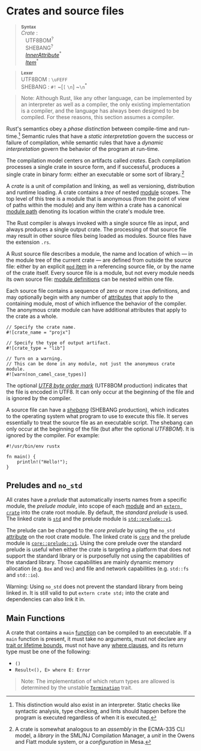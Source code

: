 # Crates and source files

> **<sup>Syntax</sup>**\
> _Crate_ :\
> &nbsp;&nbsp; UTF8BOM<sup>?</sup>\
> &nbsp;&nbsp; SHEBANG<sup>?</sup>\
> &nbsp;&nbsp; [_InnerAttribute_]<sup>\*</sup>\
> &nbsp;&nbsp; [_Item_]<sup>\*</sup>

> **<sup>Lexer</sup>**\
> UTF8BOM : `\uFEFF`\
> SHEBANG : `#!` ~[`[` `\n`] ~`\n`<sup>*</sup>


> Note: Although Rust, like any other language, can be implemented by an
> interpreter as well as a compiler, the only existing implementation is a
> compiler, and the language has always been designed to be compiled. For these
> reasons, this section assumes a compiler.

Rust's semantics obey a *phase distinction* between compile-time and
run-time.[^phase-distinction] Semantic rules that have a *static
interpretation* govern the success or failure of compilation, while
semantic rules that have a *dynamic interpretation* govern the behavior of the
program at run-time.

The compilation model centers on artifacts called _crates_. Each compilation
processes a single crate in source form, and if successful, produces a single
crate in binary form: either an executable or some sort of
library.[^cratesourcefile]

A _crate_ is a unit of compilation and linking, as well as versioning,
distribution and runtime loading. A crate contains a _tree_ of nested
[module] scopes. The top level of this tree is a module that is
anonymous (from the point of view of paths within the module) and any item
within a crate has a canonical [module path] denoting its location
within the crate's module tree.

The Rust compiler is always invoked with a single source file as input, and
always produces a single output crate. The processing of that source file may
result in other source files being loaded as modules. Source files have the
extension `.rs`.

A Rust source file describes a module, the name and location of which &mdash;
in the module tree of the current crate &mdash; are defined from outside the
source file: either by an explicit [`mod` item][module] in a referencing source file, or
by the name of the crate itself. Every source file is a module, but not every
module needs its own source file: [module definitions][module] can be nested
within one file.

Each source file contains a sequence of zero or more `item` definitions, and
may optionally begin with any number of [attributes]
that apply to the containing module, most of which influence the behavior of
the compiler. The anonymous crate module can have additional attributes that
apply to the crate as a whole.

```rust,no_run
// Specify the crate name.
#![crate_name = "projx"]

// Specify the type of output artifact.
#![crate_type = "lib"]

// Turn on a warning.
// This can be done in any module, not just the anonymous crate module.
#![warn(non_camel_case_types)]
```

The optional [_UTF8 byte order mark_] (UTF8BOM production) indicates that the
file is encoded in UTF8. It can only occur at the beginning of the file and
is ignored by the compiler.

A source file can have a [_shebang_] (SHEBANG production), which indicates
to the operating system what program to use to execute this file. It serves
essentially to treat the source file as an executable script. The shebang
can only occur at the beginning of the file (but after the optional
_UTF8BOM_). It is ignored by the compiler. For example:

```text,ignore
#!/usr/bin/env rustx

fn main() {
    println!("Hello!");
}
```

## Preludes and `no_std`

All crates have a *prelude* that automatically inserts names from a specific
module, the *prelude module*, into scope of each [module] and an [`extern
crate`] into the crate root module. By default, the *standard prelude* is used.
The linked crate is [`std`] and the prelude module is [`std::prelude::v1`].

The prelude can be changed to the *core prelude* by using the `no_std`
[attribute] on the root crate module. The linked crate is [`core`] and the
prelude module is [`core::prelude::v1`]. Using the core prelude over the
standard prelude is useful when either the crate is targeting a platform that
does not support the standard library or is purposefully not using the
capabilities of the standard library. Those capabilities are mainly dynamic
memory allocation (e.g. `Box` and `Vec`) and file and network capabilities (e.g.
`std::fs` and `std::io`).

<div class="warning">

Warning: Using `no_std` does not prevent the standard library from being linked
in. It is still valid to put `extern crate std;` into the crate and dependencies
can also link it in.

</div>

## Main Functions

A crate that contains a `main` [function] can be compiled to an executable. If a
`main` function is present, it must take no arguments, must not declare any
[trait or lifetime bounds], must not have any [where clauses], and its return
type must  be one of the following:

* `()`
* `Result<(), E> where E: Error`
<!-- * `!` -->
<!-- * Result<!, E> where E: Error` -->

> Note: The implementation of which return types are allowed is determined by
> the unstable [`Termination`] trait.

<!-- If the previous section needs updating (from "must take no arguments"
  onwards, also update it in the attributes.md file, testing section -->

[^phase-distinction]: This distinction would also exist in an interpreter.
    Static checks like syntactic analysis, type checking, and lints should
    happen before the program is executed regardless of when it is executed.

[^cratesourcefile]: A crate is somewhat analogous to an *assembly* in the
    ECMA-335 CLI model, a *library* in the SML/NJ Compilation Manager, a *unit*
    in the Owens and Flatt module system, or a *configuration* in Mesa.

[_InnerAttribute_]: attributes.html
[_Item_]: items.html
[_shebang_]: https://en.wikipedia.org/wiki/Shebang_(Unix)
[_utf8 byte order mark_]: https://en.wikipedia.org/wiki/Byte_order_mark#UTF-8
[`Termination`]: ../std/process/trait.Termination.html
[`core`]: ../core/index.html
[`core::prelude::v1`]: ../core/prelude/index.html
[`extern crate`]: items/extern-crates.html
[`std`]: ../std/index.html
[`std::prelude::v1`]: ../std/prelude/index.html
[`use` declaration]: items/use-declarations.html
[attribute]: attributes.html
[attributes]: attributes.html
[function]: items/functions.html
[module]: items/modules.html
[module path]: paths.html
[trait or lifetime bounds]: trait-bounds.html
[unit]: types.html#tuple-types
[where clauses]: items/generics.html#where-clauses
